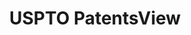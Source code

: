 ---
layout: default
bigquery: https://console.cloud.google.com/bigquery?p=patents-public-data&d=patentsview&page=dataset
citation: Attribution should be given to PatentsView for use, distribution, or derivative
  works.
code: https://github.com/CSSIP-AIR/PatentsView-Code-Snippets/
contributors: USPTO
cost: None
description: 'PatentsView includes US patent data including raw data (summaries, applications,
  pregrant applications), disambugations of inventors and assignees, and inventor
  gender estimates.  Also foreign priority data, # of figures and sheets, and government
  interest statements.'
documentation: https://patentsview.org/query/builder-faqs
last_edit: 04/05/2022, 13:32:26
location: https://patentsview.org/
maintained_by: USPTO
record_creation_timestamp: 12/2/2020 17:20:46
schema_fields:
- rawassignee_id
- longitude
- doc_type
- sector_title
- country
- state
- disamb_inventor_id_20191231
- name_last
- subgroup_id
- reldocno
- field_id
- disamb_assignee_id_20181127
- classification_level
- group_id
- id
- lawyer_id
- country_transformed
- section_id
- relkind
- num_sheets
- male
- subcategory_id
- assignee_id
- rawlocation_id
- sequence
- withdrawn
- disamb_inventor_id_20200630
- field_title
- disamb_inventor_id_20180528
- action_date
- city
- exemplary
- num_figures
- kind
- location_id
- f102_date
- disamb_assignee_id_20191231
- disamb_inventor_id_20171226
- fname
- _371_date
- subsection_id
- level_two
- publication_number
- disamb_assignee_id_20200929
- text
- level_one
- disamb_inventor_id_20190312
- series_code
- disamb_inventor_id_20200929
- uuid
- contract_award_number
- f371_date
- level_three
- main_group
- county
- deceased
- disamb_inventor_id_20171003
- symbol_position
- disamb_assignee_id_20200331
- subclass_id
- name
- date
- name_first
- disamb_assignee_id_20191008
- latitude
- classification_status
- length
- disamb_inventor_id_20201229
- disamb_inventor_id_20181127
- disclaimer_date
- county_fips
- num_claims
- term_disclaimer
- num
- rule_47
- subgroup
- designation
- latlong
- mainclass_id
- filename
- doctype
- dependent
- lname
- _102_date
- disamb_inventor_id_20170307
- abstract
- state_fips
- patent_id
- disamb_inventor_id_20170808
- group
- organization
- classification_data_source
- citation_id
- inventor_id
- disamb_assignee_id_20200630
- disamb_inventor_id_20190820
- rel_id
- term_grant
- category
- category_id
- gi_statement
- section
- attribution_status
- number
- applicant_type
- organization_id
- classification_value
- application_id
- lapse_of_patent
- status
- latin_name
- disamb_inventor_id_20200331
- disamb_assignee_id_20190312
- ipc_class
- ipc_version_indicator
- rawinventor_id
- subclass
- role
- title
- disamb_inventor_id_20191008
- male_flag
- disamb_assignee_id_20190820
- type
- variety
- term_extension
shortname: patentsview
tags:
- disambiguation
- United States
- gender
terms_of_use: Creative Commons Attribution 4.0 International License.
timeframe: 1963-1999
title: USPTO PatentsView
uuid: cf1780b1-e265-4e49-8d1d-83b9cfe0fd9a
---